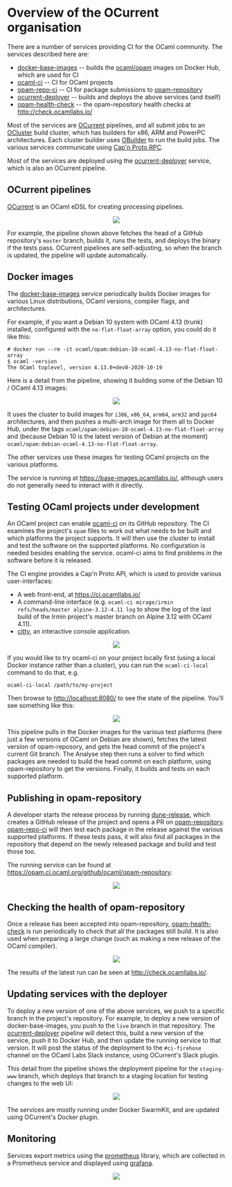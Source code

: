 # Overview of the OCurrent organisation

There are a number of services providing CI for the OCaml community.
The services described here are:

- [docker-base-images][] -- builds the [ocaml/opam][] images on Docker Hub, which are used for CI
- [ocaml-ci][] -- CI for OCaml projects
- [opam-repo-ci][] -- CI for package submissions to [opam-repository][]
- [ocurrent-deployer][] -- builds and deploys the above services (and itself)
- [opam-health-check][] -- the opam-repository health checks at <http://check.ocamllabs.io/>

Most of the services are [OCurrent][] pipelines, and all submit jobs to an [OCluster][]
build cluster, which has builders for x86, ARM and PowerPC architectures.
Each cluster builder uses [OBuilder][] to run the build jobs.
The various services communicate using [Cap'n Proto RPC][].

Most of the services are deployed using the [ocurrent-deployer][] service,
which is also an OCurrent pipeline.

## OCurrent pipelines

[OCurrent][] is an OCaml eDSL for creating processing pipelines.

<p align='center'>
  <img src="https://raw.githubusercontent.com/ocurrent/ocurrent/master/doc/gated-deploy.svg"/>
</p>

For example, the pipeline shown above fetches the head of a GitHub repository's `master` branch,
builds it, runs the tests, and deploys the binary if the tests pass.
OCurrent pipelines are self-adjusting, so when the branch is updated, the pipeline will update automatically.

## Docker images

The [docker-base-images][] service periodically builds Docker images for various Linux distributions,
OCaml versions, compiler flags, and architectures.

For example, if you want a Debian 10 system with OCaml 4.13 (trunk) installed,
configured with the `no-flat-float-array` option, you could do it like this:

```
# docker run --rm -it ocaml/opam:debian-10-ocaml-4.13-no-flat-float-array
$ ocaml -version
The OCaml toplevel, version 4.13.0+dev0-2020-10-19
```

Here is a detail from the pipeline, showing it building some of the Debian 10 / OCaml 4.13 images:

<p align='center'>
  <img src="images/docker-pipeline.png"/>
</p>

It uses the cluster to build images for `i386`, `x86_64`, `arm64`, `arm32` and `ppc64` architectures,
and then pushes a multi-arch image for them all to Docker Hub, under the tags `ocaml/opam:debian-10-ocaml-4.13-no-flat-float-array`
and (because Debian 10 is the latest version of Debian at the moment) `ocaml/opam:debian-ocaml-4.13-no-flat-float-array`.

The other services use these images for testing OCaml projects on the various platforms.

The service is running at <https://base-images.ocamllabs.io/>, although users do not generally need to interact with it directly.

## Testing OCaml projects under development

An OCaml project can enable [ocaml-ci][] on its GitHub repository.
The CI examines the project's `opam` files to work out what needs to be built and which platforms the project supports.
It will then use the cluster to install and test the software on the supported platforms.
No configuration is needed besides enabling the service.
ocaml-ci aims to find problems in the software before it is released.

The CI engine provides a Cap'n Proto API, which is used to provide various user-interfaces:

- A web front-end, at <https://ci.ocamllabs.io/>
- A command-line interface (e.g. `ocaml-ci mirage/irmin refs/heads/master alpine-3.12-4.11 log` to show the log of the last build of the Irmin project's master branch on Alpine 3.12 with OCaml 4.11).
- [citty][], an interactive console application.

<p align='center'>
  <img src="images/ocaml-ci-web.png"/>
</p>

If you would like to try ocaml-ci on your project locally first (using a local Docker instance rather than a cluster),
you can run the `ocaml-ci-local` command to do that, e.g.

```
ocaml-ci-local /path/to/my-project
```

Then browse to <http://localhost:8080/> to see the state of the pipeline.
You'll see something like this:

<p align='center'>
  <img src="images/ocaml-ci-local.png"/>
</p>

This pipeline pulls in the Docker images for the various test platforms (here just a few versions of OCaml on Debian are shown),
fetches the latest version of opam-reposory, and gets the head commit of the project's current Git branch.
The Analyse step then runs a solver to find which packages are needed to build the head commit on each platform, using
opam-repository to get the versions.
Finally, it builds and tests on each supported platform.

## Publishing in opam-repository

A developer starts the release process by running [dune-release][], which
creates a GitHub release of the project and opens a PR on [opam-repository][].
[opam-repo-ci][] will then test each package in the release against the various supported platforms.
If these tests pass, it will also find all packages in the repository that depend on the newly released
package and build and test those too.

The running service can be found at <https://opam.ci.ocaml.org/github/ocaml/opam-repository>.

<p align='center'>
  <img src="images/opam-repo-ci.png"/>
</p>

## Checking the health of opam-repository

Once a release has been accepted into opam-repository, [opam-health-check][] is run periodically to check
that all the packages still build.
It is also used when preparing a large change (such as making a new release of the OCaml compiler).

<p align='center'>
  <img src="images/opam-health-check.png"/>
</p>

The results of the latest run can be seen at <http://check.ocamllabs.io/>.

## Updating services with the deployer

To deploy a new version of one of the above services, we push to a specific branch in the project's repository.
For example, to deploy a new version of docker-base-images, you push to the `live` branch in that repository.
The [ocurrent-deployer][] pipeline will detect this, build a new version of the service, push it to Docker Hub, and
then update the running service to that version.
It will post the status of the deployment to the `#ci-firehose` channel on the OCaml Labs Slack instance,
using OCurrent's Slack plugin.

This detail from the pipeline shows the deployment pipeline for the `staging-www` branch, which deploys that
branch to a staging location for testing changes to the web UI:

<p align='center'>
  <img src="images/deployer.png"/>
</p>

The services are mostly running under Docker SwarmKit, and are updated using OCurrent's Docker plugin.

## Monitoring

Services export metrics using the [prometheus][] library, which are collected in a Prometheus service
and displayed using [grafana][].

<p align='center'>
  <img src="images/grafana-ocluster.png"/>
</p>


[ocaml-ci]: https://github.com/ocurrent/ocaml-ci
[opam-repo-ci]:https://github.com/ocurrent/opam-repo-ci
[opam-repository]: https://github.com/ocaml/opam-repository
[docker-base-images]: https://github.com/ocurrent/docker-base-images
[ocaml/opam]: https://hub.docker.com/r/ocaml/opam/tags
[opam-health-check]: https://github.com/kit-ty-kate/opam-health-check
[OCluster]: https://github.com/ocurrent/ocluster
[OBuilder]: https://github.com/ocurrent/obuilder
[OCurrent]: https://github.com/ocurrent/ocurrent
[ocurrent-deployer]: https://github.com/ocurrent/ocurrent-deployer
[Cap'n Proto RPC]: https://github.com/mirage/capnp-rpc
[citty]: https://github.com/ocurrent/citty
[dune-release]: https://github.com/ocamllabs/dune-release
[prometheus]: https://github.com/mirage/prometheus
[grafana]: https://grafana.com/
